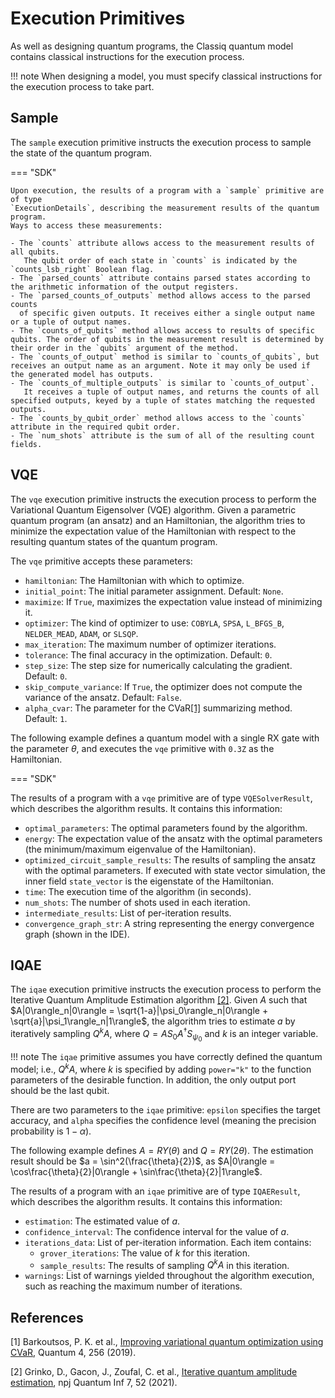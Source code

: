 # Execution Primitives

As well as designing quantum programs, the Classiq quantum model contains
classical instructions for the execution process.

<!-- prettier-ignore-start -->
!!! note
    When designing a model, you must specify classical instructions for the execution process
    to take part.
<!-- prettier-ignore-end -->

## Sample

The `sample` execution primitive instructs the execution process to
sample the state of the quantum program.

=== "SDK"

    Upon execution, the results of a program with a `sample` primitive are of type
    `ExecutionDetails`, describing the measurement results of the quantum program.
    Ways to access these measurements:

    - The `counts` attribute allows access to the measurement results of all qubits.
       The qubit order of each state in `counts` is indicated by the `counts_lsb_right` Boolean flag.
    - The `parsed_counts` attribute contains parsed states according to the arithmetic information of the output registers.
    - The `parsed_counts_of_outputs` method allows access to the parsed counts
      of specific given outputs. It receives either a single output name or a tuple of output names.
    - The `counts_of_qubits` method allows access to results of specific qubits. The order of qubits in the measurement result is determined by their order in the `qubits` argument of the method.
    - The `counts_of_output` method is similar to `counts_of_qubits`, but receives an output name as an argument. Note it may only be used if the generated model has outputs.
    - The `counts_of_multiple_outputs` is similar to `counts_of_output`.
       It receives a tuple of output names, and returns the counts of all specified outputs, keyed by a tuple of states matching the requested outputs.
    - The `counts_by_qubit_order` method allows access to the `counts` attribute in the required qubit order.
    - The `num_shots` attribute is the sum of all of the resulting count fields.

## VQE

The `vqe` execution primitive instructs the execution process to perform the
Variational Quantum Eigensolver (VQE) algorithm.
Given a parametric quantum program (an ansatz) and an Hamiltonian, the algorithm tries
to minimize the expectation value of the Hamiltonian with respect to the resulting quantum states of the quantum program.

The `vqe` primitive accepts these parameters:

-   `hamiltonian`: The Hamiltonian with which to optimize.
-   `initial_point`: The initial parameter assignment. Default: `None`.
-   `maximize`: If `True`, maximizes the expectation value instead of minimizing it.
-   `optimizer`: The kind of optimizer to use: `COBYLA`, `SPSA`, `L_BFGS_B`, `NELDER_MEAD`, `ADAM`, or `SLSQP`.
-   `max_iteration`: The maximum number of optimizer iterations.
-   `tolerance`: The final accuracy in the optimization. Default: `0`.
-   `step_size`: The step size for numerically calculating the gradient. Default: `0`.
-   `skip_compute_variance`: If `True`, the optimizer does not compute the variance of the ansatz. Default: `False`.
-   `alpha_cvar`: The parameter for the CVaR[[1]](#1) summarizing method. Default: `1`.

The following example defines a quantum model with a single RX gate
with the parameter $\theta$,
and executes the `vqe` primitive with `0.3Z` as the Hamiltonian.

=== "SDK"

The results of a program with a `vqe` primitive are of type `VQESolverResult`, which
describes the algorithm results. It contains this information:

-   `optimal_parameters`: The optimal parameters found by the algorithm.
-   `energy`: The expectation value of the ansatz with the optimal parameters (the
    minimum/maximum eigenvalue of the Hamiltonian).
-   `optimized_circuit_sample_results`: The results of sampling the ansatz with the optimal parameters. If executed with state vector simulation, the inner field `state_vector` is the eigenstate of the Hamiltonian.
-   `time`: The execution time of the algorithm (in seconds).
-   `num_shots`: The number of shots used in each iteration.
-   `intermediate_results`: List of per-iteration results.
-   `convergence_graph_str`: A string representing the energy convergence graph
    (shown in the IDE).

## IQAE

The `iqae` execution primitive instructs the execution process to perform the
Iterative Quantum Amplitude Estimation algorithm [[2]](#2).
Given $A$ such that $A|0\rangle_n|0\rangle = \sqrt{1-a}|\psi_0\rangle_n|0\rangle + \sqrt{a}|\psi_1\rangle_n|1\rangle$,
the algorithm tries to estimate $a$ by iteratively sampling $Q^kA$, where $Q=AS_0A^{\dagger}S_{\psi_0}$ and $k$ is an integer variable.

<!-- prettier-ignore-start -->
!!! note
    The `iqae` primitive assumes you have correctly defined the quantum model;
    i.e., $Q^kA$, where $k$ is specified by adding `power="k"` to the function
    parameters of the desirable function.
    In addition, the only output port should be the last qubit.
<!-- prettier-ignore-end -->

There are two parameters to the `iqae` primitive: `epsilon` specifies the
target accuracy, and `alpha` specifies the confidence level (meaning the
precision probability is $1 - \alpha$).

The following example defines $A = RY(\theta)$ and $Q = RY(2\theta)$.
The estimation result should be $a = \sin^2(\frac{\theta}{2})$, as
$A|0\rangle = \cos\frac{\theta}{2}|0\rangle + \sin\frac{\theta}{2}|1\rangle$.

The results of a program with an `iqae` primitive are of type `IQAEResult`, which
describes the algorithm results. It contains this information:

-   `estimation`: The estimated value of $a$.
-   `confidence_interval`: The confidence interval for the value of $a$.
-   `iterations_data`: List of per-iteration information. Each item contains:
    -   `grover_iterations`: The value of $k$ for this iteration.
    -   `sample_results`: The results of sampling $Q^kA$ in this iteration.
-   `warnings`: List of warnings yielded throughout the algorithm execution, such
    as reaching the maximum number of iterations.

## References

<a name="1">[1]</a> Barkoutsos, P. K. et al., [Improving variational quantum optimization using CVaR](https://arxiv.org/abs/1907.04769), Quantum 4, 256 (2019).

<a name="2">[2]</a> Grinko, D., Gacon, J., Zoufal, C. et al., [Iterative quantum amplitude estimation](https://doi.org/10.1038/s41534-021-00379-1), npj Quantum Inf 7, 52 (2021).
